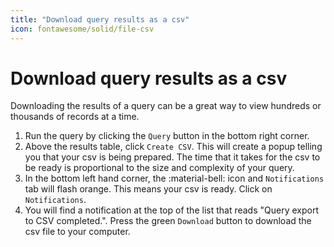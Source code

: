 ```yaml
---
title: "Download query results as a csv"
icon: fontawesome/solid/file-csv
---
```


# Download query results as a csv

Downloading the results of a query can be a great way to view hundreds or thousands of records at a time. 

1. Run the query by clicking the `Query` button in the bottom right corner.
2. Above the results table, click `Create CSV`. This will create a popup telling you that your csv is being prepared. The time that it takes for the csv to be ready is proportional to the size and complexity of your query.
3. In the bottom left hand corner, the :material-bell: icon and `Notifications` tab will flash orange. This means your csv is ready. Click on `Notifications`.
4. You will find a notification at the top of the list that reads "Query export to CSV completed.". Press the green `Download` button to download the csv file to your computer.